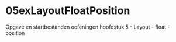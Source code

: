 # 05exLayoutFloatPosition
Opgave en startbestanden oefeningen hoofdstuk 5 - Layout - float - position

